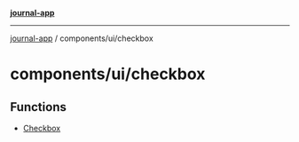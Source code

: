 [**journal-app**](../../../README.md)

***

[journal-app](../../../modules.md) / components/ui/checkbox

# components/ui/checkbox

## Functions

- [Checkbox](functions/Checkbox.md)
